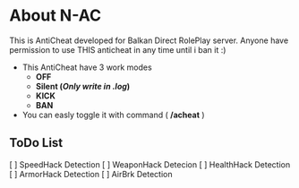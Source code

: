 # About N-AC
This is AntiCheat developed for Balkan Direct RolePlay server.
Anyone have permission to use THIS anticheat in any time until i ban it :)
- This AntiCheat have 3 work modes
  * __OFF__
  * __Silent (_Only write in .log_)__
  * __KICK__
  * __BAN__
- You can easly toggle it with command ( __/acheat__ )
## ToDo List
[ ]  SpeedHack Detection
[ ] WeaponHack Detecion
[ ] HealthHack Detection
[ ] ArmorHack Detection
[ ] AirBrk Detection
